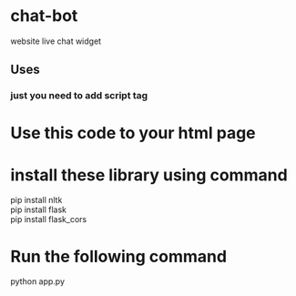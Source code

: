 # chat-bot
website live chat widget

## Uses 
### just you need to add script tag
# Use this code to your html page
 <script id="sb-chat-widget"  src="http://127.0.4.21:5000/app.js" data='{"api":"9756478020","theme":"#060a2f"}'></script>
 
# install these library using command
 pip install nltk\
 pip install flask\
 pip install flask_cors
 
#  Run the following command
python app.py
